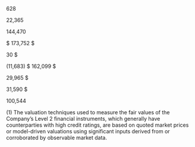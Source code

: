 628

22,365

  144,470

$  173,752  $

30  $

(11,683)  $  162,099  $

29,965  $

31,590  $

100,544

(1) The valuation techniques used to measure the fair values of the Company’s Level 2 financial instruments, which generally
have counterparties with high credit ratings, are based on quoted market prices or model-driven valuations using significant
inputs derived from or corroborated by observable market data.